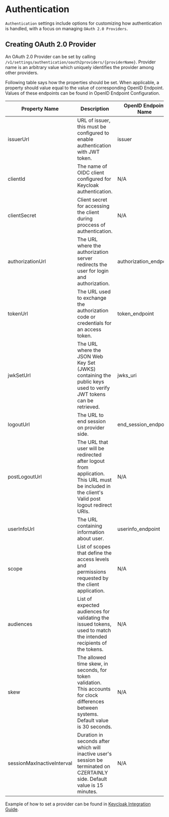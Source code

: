 # Authentication

`Authentication` settings include options for customizing how authentication is handled, with a focus on managing `OAuth 2.0 Providers`.

## Creating OAuth 2.0 Provider

An OAuth 2.0 Provider can be set by calling ``/v1/settings/authentication/oauth2providers/{providerName}``. Provider name is an arbitrary value which uniquely identifies the provider among other providers.

Following table says how the properties should be set. When applicable, a property should value equal to the value of corresponding OpenID Endpoint. Values of these endpoints can be found in OpenID Endpoint Configuration.

| Property Name  |  Description |  OpenID Endpoint Name |  Required |
|---|---|---|---|
| issuerUrl  |  URL of issuer, this must be configured to enable authentication with JWT token. |  issuer |  <span class="badge badge--danger">NO</span> |
|  clientId |  The name of OIDC client configured for Keycloak authentication. | N/A  | <span class="badge badge--success">YES</span>  |
|  clientSecret | Client secret for accessing the client during proccess of authentication.    |  N/A | <span class="badge badge--success">YES</span>  |
|  authorizationUrl | The URL where the authorization server redirects the user for login and authorization.    |  authorization_endpoint | <span class="badge badge--success">YES</span> |
|  tokenUrl | The URL used to exchange the authorization code or credentials for an access token.    |  token_endpoint | <span class="badge badge--success">YES</span> |
|  jwkSetUrl | The URL where the JSON Web Key Set (JWKS) containing the public keys used to verify JWT tokens can be retrieved.    |  jwks_uri | <span class="badge badge--success">YES</span> |
|  logoutUrl | The URL to end session on provider side.   |  end_session_endpoint | <span class="badge badge--success">YES</span> |
|  postLogoutUrl | The URL that user will be redirected after logout from application. This URL must be included in the client's Valid post logout redirect URIs. |  N/A | <span class="badge badge--success">YES</span> |
| userInfoUrl  |  The URL containing information about user. |  userinfo_endpoint |  <span class="badge badge--danger">NO</span> |
| scope  | List of scopes that define the access levels and permissions requested by the client application. |  N/A |  <span class="badge badge--danger">NO</span> |
| audiences  |  List of expected audiences for validating the issued tokens, used to match the intended recipients of the tokens. |  N/A |  <span class="badge badge--danger">NO</span> |
| skew |  The allowed time skew, in seconds, for token validation. This accounts for clock differences between systems. Default value is 30 seconds.|  N/A |  <span class="badge badge--danger">NO</span> |
| sessionMaxInactiveInterval |  Duration in seconds after which will inactive user's session be terminated on CZERTAINLY side. Default value is 15 minutes. |  N/A |  <span class="badge badge--danger">NO</span> |

Example of how to set a provider can be found in [Keycloak Integration Guide](../integration-guides/keycloak/provider-settings).
